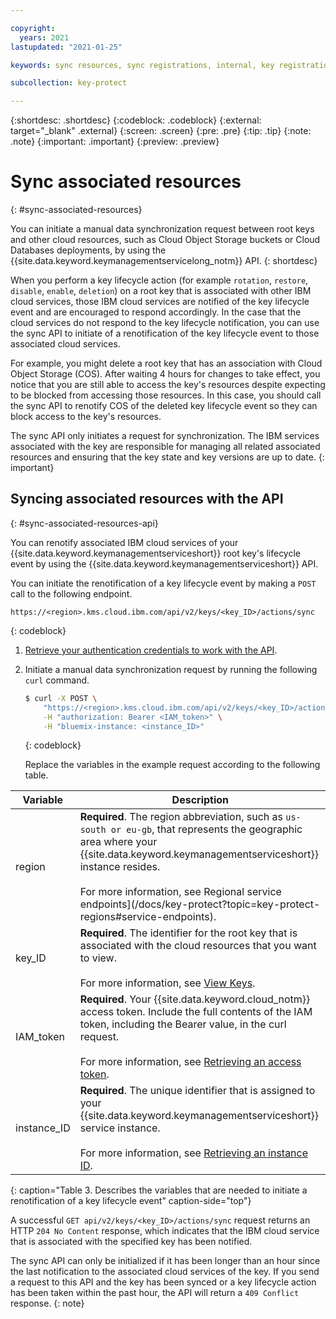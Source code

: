 ```yaml
---

copyright:
  years: 2021
lastupdated: "2021-01-25"

keywords: sync resources, sync registrations, internal, key registration, KYOK, BYOK

subcollection: key-protect

---
```


{:shortdesc: .shortdesc}
{:codeblock: .codeblock}
{:external: target="_blank" .external}
{:screen: .screen}
{:pre: .pre}
{:tip: .tip}
{:note: .note}
{:important: .important}
{:preview: .preview}

# Sync associated resources
{: #sync-associated-resources}

You can initiate a manual data synchronization request between root keys 
and other cloud resources, such as Cloud Object Storage buckets or Cloud 
Databases deployments, by using the
{{site.data.keyword.keymanagementservicelong_notm}} API.
{: shortdesc}


When you perform a key lifecycle action (for example `rotation`, `restore`, 
`disable`, `enable`, `deletion`) on a root key that is associated with other 
IBM cloud services, those IBM cloud services are notified of the key 
lifecycle event and are encouraged to respond accordingly. In the case that 
the cloud services do not respond to the key lifecycle notification, you can 
use the sync API to initiate of a renotification of the key lifecycle event 
to those associated cloud services. 

For example, you might delete a root key that has an association with Cloud 
Object Storage (COS). After waiting 4 hours for changes to take 
effect, you notice that you are still able to access the key's resources 
despite expecting to be blocked from accessing those resources. In this case, 
you should call the sync API to renotify COS of the deleted key lifecycle 
event so they can block access to the key's resources.

The sync API only initiates a request for synchronization. The IBM services 
associated with the key are responsible for managing all related associated 
resources and ensuring that the key state and key versions are up to date.
{: important}

## Syncing associated resources with the API
{: #sync-associated-resources-api}

You can renotify associated IBM cloud services of your 
{{site.data.keyword.keymanagementserviceshort}} root key's lifecycle event by
using the {{site.data.keyword.keymanagementserviceshort}} API.

You can initiate the renotification of a key lifecycle event by making a 
`POST` call to the following endpoint.

```plaintext
https://<region>.kms.cloud.ibm.com/api/v2/keys/<key_ID>/actions/sync
```
{: codeblock}

1. [Retrieve your authentication credentials to work with the API](/docs/key-protect?topic=key-protect-set-up-api).

2. Initiate a manual data synchronization request by running the
   following `curl` command.

    ```sh
    $ curl -X POST \
        "https://<region>.kms.cloud.ibm.com/api/v2/keys/<key_ID>/actions/sync" \
        -H "authorization: Bearer <IAM_token>" \
        -H "bluemix-instance: <instance_ID>"
    ```
    {: codeblock}

    Replace the variables in the example request according to the following
    table.

|Variable|Description|
|--- |--- |
|region|**Required**. The region abbreviation, such as `us-south or eu-gb`, that represents the geographic area where your {{site.data.keyword.keymanagementserviceshort}} instance resides.<br><br>For more information, see Regional service endpoints](/docs/key-protect?topic=key-protect-regions#service-endpoints).|
|key_ID|**Required**. The identifier for the root key that is associated with the cloud resources that you want to view.<br><br>For more information, see [View Keys](/docs/key-protect?topic=key-protect-view-keys).|
|IAM_token|**Required**. Your {{site.data.keyword.cloud_notm}} access token. Include the full contents of the IAM token, including the Bearer value, in the curl request.<br><br>For more information, see [Retrieving an access token](/docs/key-protect?topic=key-protect-retrieve-access-token).|
|instance_ID|**Required**. The unique identifier that is assigned to your {{site.data.keyword.keymanagementserviceshort}} service instance.<br><br>For more information, see [Retrieving an instance ID](/docs/key-protect?topic=key-protect-retrieve-instance-ID).|
{: caption="Table 3. Describes the variables that are needed to initiate a renotification of a key lifecycle event" caption-side="top"}


A successful `GET api/v2/keys/<key_ID>/actions/sync` request returns an HTTP `204 No Content` 
response, which indicates that the IBM cloud service that is associated with the specified key 
has been notified.

The sync API can only be initialized if it has been longer than an hour since the last 
notification to the associated cloud services of the key. If you send a request to this API and 
the key has been synced or a key lifecycle action has been taken within the past hour,
the API will return a `409 Conflict` response.
{: note}
    